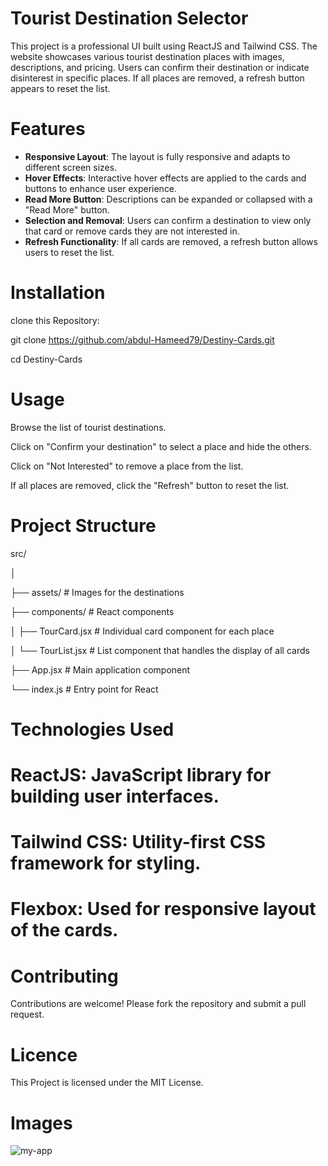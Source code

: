 # Tourist Destination Selector

This project is a professional UI built using ReactJS and Tailwind CSS. The website showcases various tourist destination places with images, descriptions, and pricing. Users can confirm their destination or indicate disinterest in specific places. If all places are removed, a refresh button appears to reset the list.

# Features

- **Responsive Layout**: The layout is fully responsive and adapts to different screen sizes.
- **Hover Effects**: Interactive hover effects are applied to the cards and buttons to enhance user experience.
- **Read More Button**: Descriptions can be expanded or collapsed with a "Read More" button.
- **Selection and Removal**: Users can confirm a destination to view only that card or remove cards they are not interested in.
- **Refresh Functionality**: If all cards are removed, a refresh button allows users to reset the list.

# Installation

clone this Repository: 

git clone https://github.com/abdul-Hameed79/Destiny-Cards.git

cd Destiny-Cards

# Usage

Browse the list of tourist destinations.

Click on "Confirm your destination" to select a place and hide the others.

Click on "Not Interested" to remove a place from the list.

If all places are removed, click the "Refresh" button to reset the list.

# Project Structure

src/

│

├── assets/          # Images for the destinations

├── components/      # React components

│   ├── TourCard.jsx # Individual card component for each place

│   └── TourList.jsx # List component that handles the display of all cards

├── App.jsx          # Main application component

└── index.js         # Entry point for React


# Technologies Used

# ReactJS: JavaScript library for building user interfaces.

# Tailwind CSS: Utility-first CSS framework for styling.

# Flexbox: Used for responsive layout of the cards.

# Contributing

Contributions are welcome! Please fork the repository and submit a pull request.

# Licence

This Project is licensed under the MIT License.

# Images

![my-app](https://github.com/user-attachments/assets/d595e844-2888-463a-ae77-a158eef145b3)



